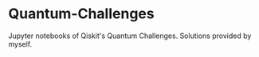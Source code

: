 # Quantum-Challenges
Jupyter notebooks of Qiskit's Quantum Challenges. Solutions provided by myself.
